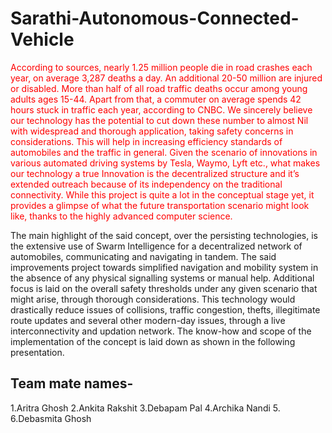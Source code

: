 # Sarathi-Autonomous-Connected-Vehicle


<p style='color:red'>According to sources, nearly 1.25 million people die in road crashes each year, on
average 3,287 deaths a day. An additional 20-50 million are injured or disabled. More than half
of all road traffic deaths occur among young adults ages 15-44. Apart from that, a commuter
on average spends 42 hours stuck in traffic each year, according to CNBC. We sincerely
believe our technology has the potential to cut down these number to almost Nil with
widespread and thorough application, taking safety concerns in considerations. This will help in
increasing efficiency standards of automobiles and the traffic in general.
Given the scenario of innovations in various automated driving systems by Tesla, Waymo, Lyft
etc., what makes our technology a true Innovation is the decentralized structure and it’s
extended outreach because of its independency on the traditional connectivity. While this
project is quite a lot in the conceptual stage yet, it provides a glimpse of what the future
transportation scenario might look like, thanks to the highly advanced computer science. </p>


The main highlight of the said concept, over the persisting technologies, is the extensive use of Swarm Intelligence for a decentralized network of automobiles, communicating and navigating in tandem. The said improvements project towards simplified navigation and mobility system in the absence of any physical signalling systems or manual help. Additional focus is laid on the overall safety thresholds under any given scenario that might arise, through thorough considerations. 
This technology would drastically reduce issues of collisions, traffic congestion, thefts, illegitimate route updates and several other modern-day issues, through a live interconnectivity and updation network. 
The know-how and scope of the implementation of the concept is laid down as shown in the following presentation.







## **Team mate names-**
1.Aritra Ghosh
2.Ankita Rakshit
3.Debapam Pal
4.Archika Nandi
5.<Ranit change here>
6.Debasmita Ghosh 

